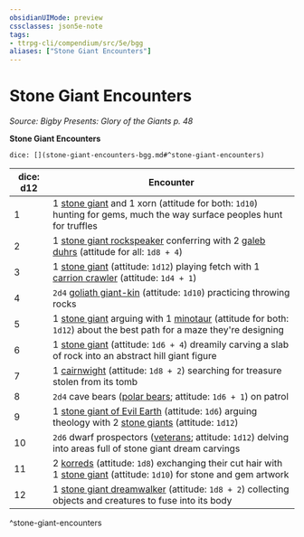 ```yaml
---
obsidianUIMode: preview
cssclasses: json5e-note
tags:
- ttrpg-cli/compendium/src/5e/bgg
aliases: ["Stone Giant Encounters"]
---
```

# Stone Giant Encounters
*Source: Bigby Presents: Glory of the Giants p. 48* 

**Stone Giant Encounters**

`dice: [](stone-giant-encounters-bgg.md#^stone-giant-encounters)`

| dice: d12 | Encounter |
|-----------|-----------|
| 1 | 1 [stone giant](stone-giant.md) and 1 xorn (attitude for both: `1d10`) hunting for gems, much the way surface peoples hunt for truffles |
| 2 | 1 [stone giant rockspeaker](stone-giant-rockspeaker-bgg.md) conferring with 2 [galeb duhrs](galeb-duhr.md) (attitude for all: `1d8 + 4`) |
| 3 | 1 [stone giant](stone-giant.md) (attitude: `1d12`) playing fetch with 1 [carrion crawler](carrion-crawler.md) (attitude: `1d4 + 1`) |
| 4 | `2d4` [goliath giant-kin](goliath-giant-kin-bgg.md) (attitude: `1d10`) practicing throwing rocks |
| 5 | 1 [stone giant](stone-giant.md) arguing with 1 [minotaur](minotaur.md) (attitude for both: `1d12`) about the best path for a maze they're designing |
| 6 | 1 [stone giant](stone-giant.md) (attitude: `1d6 + 4`) dreamily carving a slab of rock into an abstract hill giant figure |
| 7 | 1 [cairnwight](cairnwight-bgg.md) (attitude: `1d8 + 2`) searching for treasure stolen from its tomb |
| 8 | `2d4` cave bears ([polar bears](polar-bear.md); attitude: `1d6 + 1`) on patrol |
| 9 | 1 [stone giant of Evil Earth](stone-giant-of-evil-earth-bgg.md) (attitude: `1d6`) arguing theology with 2 [stone giants](stone-giant.md) (attitude: `1d12`) |
| 10 | `2d6` dwarf prospectors ([veterans](veteran.md); attitude: `1d12`) delving into areas full of stone giant dream carvings |
| 11 | 2 [korreds](korred-mpmm.md) (attitude: `1d8`) exchanging their cut hair with 1 [stone giant](stone-giant.md) (attitude: `1d10`) for stone and gem artwork |
| 12 | 1 [stone giant dreamwalker](stone-giant-dreamwalker-mpmm.md) (attitude: `1d8 + 2`) collecting objects and creatures to fuse into its body |
^stone-giant-encounters